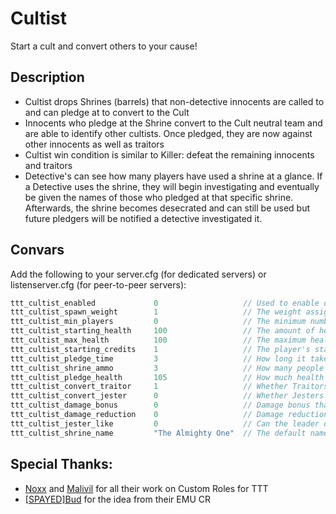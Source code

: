 # Cultist

Start a cult and convert others to your cause!

## Description

- Cultist drops Shrines (barrels) that non-detective innocents are called to and can pledge at to convert to the Cult
- Innocents who pledge at the Shrine convert to the Cult neutral team and are able to identify other cultists. Once pledged, they are now against other innocents as well as traitors
- Cultist win condition is similar to Killer: defeat the remaining innocents and traitors
- Detective's can see how many players have used a shrine at a glance. If a Detective uses the shrine, they will begin investigating and eventually be given the names of those who pledged at that specific shrine. Afterwards, the shrine becomes desecrated and can still be used but future pledgers will be notified a detective investigated it.


## Convars

Add the following to your server.cfg (for dedicated servers) or listenserver.cfg (for peer-to-peer servers):

```cpp
ttt_cultist_enabled             0                   // Used to enable or disable the role
ttt_cultist_spawn_weight        1                   // The weight assigned for spawning the role
ttt_cultist_min_players         0                   // The minimum number of player required to spawn the role
ttt_cultist_starting_health     100                 // The amount of health the role starts each round with
ttt_cultist_max_health          100                 // The maximum health of the role
ttt_cultist_starting_credits    1                   // The player's starting credits
ttt_cultist_pledge_time         3                   // How long it takes for someone to join the cult
ttt_cultist_shrine_ammo         3                   // How many people each shrine can convert
ttt_cultist_pledge_health       105                 // How much health the cult pledges get
ttt_cultist_convert_traitor     1                   // Whether Traitors can join the cult or not
ttt_cultist_convert_jester      0                   // Whether Jesters can join the cult or not
ttt_cultist_damage_bonus        0                   // Damage bonus that the pledges have when they are converted (e.g. 0.5 = 50% more damage)
ttt_cultist_damage_reduction    0                   // Damage reduction that the pledges take when they are converted (e.g. 0.5 = 50% less damage)
ttt_cultist_jester_like         0                   // Can the leader do damage or just the minions?
ttt_cultist_shrine_name         "The Almighty One"  // The default name of the cult

```

## Special Thanks:
- [Noxx](https://steamcommunity.com/id/noxxflame) and [Malivil](https://steamcommunity.com/id/malivil) for all their work on Custom Roles for TTT
- [[SPAYED]Bud](https://steamcommunity.com/id/swerving2kill) for the idea from their EMU CR